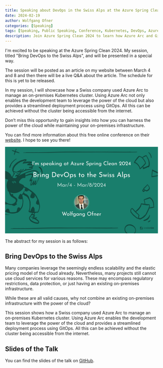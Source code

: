 ```yaml
---
title: Speaking about DevOps in the Swiss Alps at the Azure Spring Clean 2024
date: 2024-02-19
author: Wolfgang Ofner
categories: [Speaking]
tags: [Speaking, Public Speaking, Conference, Kubernetes, DevOps, Azure Arc, Azure DevOps]
description: Join Azure Spring Clean 2024 to learn how Azure Arc and GitOps can transform your on-premises infrastructure. Register now!
---
```


I'm excited to be speaking at the Azure Spring Clean 2024. My session, titled "Bring DevOps to the Swiss Alps", and will be presented in a special way. 

The session will be posted as an article on my website between March 4 and 8 and then there will be a live Q&A about the article. The schedule for this is yet to be released.

In my session, I will showcase how a Swiss company used Azure Arc to manage an on-premises Kubernetes cluster. Using Azure Arc not only enables the development team to leverage the power of the cloud but also provides a streamlined deployment process using GitOps. All this can be achieved without the cluster being accessible from the internet.

Don’t miss this opportunity to gain insights into how you can harness the power of the cloud while maintaining your on-premises infrastructure. 

You can find more information about this free online conference on their <a href="https://www.azurespringclean.com" target="_blank" rel="noopener noreferrer">website</a>. I hope to see you there!

<div class="col-12 col-sm-10 aligncenter">
  <a href="/assets/img/posts/2024/02/Bring_DevOps_to_the_Swiss_Alps.jpg"><img loading="lazy" src="/assets/img/posts/2024/02/Bring_DevOps_to_the_Swiss_Alps.jpg" alt="Bring DevOps to the Swiss Alps" /></a>
</div>
<p>
</p>

The abstract for my session is as follows:

## Bring DevOps to the Swiss Alps

Many companies leverage the seemingly endless scalability and the elastic pricing model of the cloud already. Nevertheless, many projects still cannot use cloud services for various reasons. These may encompass regulatory restrictions, data protection, or just having an existing on-premises infrastructure.   

While these are all valid causes, why not combine an existing on-premises infrastructure with the power of the cloud?  

This session shows how a Swiss company used Azure Arc to manage an on-premises Kubernetes cluster. Using Azure Arc enables the development team to leverage the power of the cloud and provides a streamlined deployment process using GitOps. All this can be achieved without the cluster being accessible from the internet.  

## Slides of the Talk

You can find the slides of the talk on <a href="https://github.com/WolfgangOfner/Presentation/blob/main/2024%20-%20Azure%20Spring%20Clean/Bring%20DevOps%20to%20the%20Swiss%20Clouds.pdf" target="_blank" rel="noopener noreferrer">GitHub</a>.
